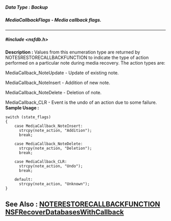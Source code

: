 ##### Data Type : Backup
##### MediaCallbackFlags - Media callback flags.
---
##### #include <nsfdb.h>
**Description :**
Values from this enumeration type are returned by NOTESRESTORECALLBACKFUNCTION 
to indicate the type of action performed on a particular note during media 
recovery.  The action types are:

MediaCallback_NoteUpdate - Update of existing note.

MediaCallback_NoteInsert - Addition of new note.

MediaCallback_NoteDelete - Deletion of note.

MediaCallback_CLR - Event is the undo of an action due to some failure.
**Sample Usage :**
```
switch (state_flags)
{
	case MediaCallback_NoteInsert:
	  strcpy(note_action, "Addition");
	  break;

	case MediaCallback_NoteDelete:
	  strcpy(note_action, "Deletion");
	  break;

	case MediaCallback_CLR:
	  strcpy(note_action, "Undo");
	  break;

	default:
	  strcpy(note_action, "Unknown");
}
```
**See Also :**
[NOTERESTORECALLBACKFUNCTION](D:/md_files/NOTERESTORECALLBACKFUNCTION.md)
[NSFRecoverDatabasesWithCallback](D:/md_files/NSFRecoverDatabasesWithCallback.md)
---
